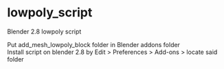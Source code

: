 # lowpoly_script

Blender 2.8 lowpoly script

Put add_mesh_lowpoly_block folder in Blender addons folder  
Install script on blender 2.8 by Edit > Preferences > Add-ons > locate said folder
